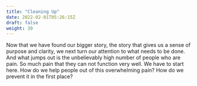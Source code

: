 ```yaml
---
title: "Cleaning Up"
date: 2022-02-01T05:26:15Z
draft: false
weight: 30
---
```


Now that we have found our bigger story, the story that gives us a sense of purpose and clarity, we next turn our attention to what needs to be done. And what jumps out is the unbelievably high number of people who are pain. So much pain that they can not function very well. We have to start here. How do we help people out of this overwhelming pain? How do we prevent it in the first place?
